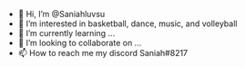 - 👋 Hi, I’m @Saniahluvsu
- 👀 I’m interested in basketball, dance, music, and volleyball
- 🌱 I’m currently learning ...
- 💞️ I’m looking to collaborate on ...
- 📫 How to reach me my discord Saniah#8217

<!---
Saniahluvsu/Saniahluvsu is a ✨ special ✨ repository because its `README.md` (this file) appears on your GitHub profile.
You can click the Preview link to take a look at your changes.
--->
